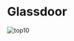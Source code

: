 # Glassdoor

![top10](https://user-images.githubusercontent.com/89221368/161840943-f104addc-d4a4-4f45-a9cc-d936faa1a2ef.png)
